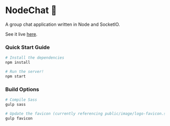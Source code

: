 # NodeChat :speech_balloon:

A group chat application written in Node and SocketIO.

See it live [here](https://chat.joshghent.com).

### Quick Start Guide
```bash
# Install the dependencies
npm install

# Run the server!
npm start
```

### Build Options
```bash
# Compile Sass
gulp sass

# Update the favicon (currently referencing public/image/logo-favicon.svg)
gulp favicon
```
